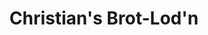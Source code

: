 ---
title: "Christian's Brot-Lod'n"
url: /ehrenhausen-an-der-weinstrasse/christians-brot-lodn/
shop: Bäckerei
---